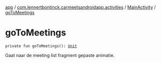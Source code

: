 [app](../../index.md) / [com.lennertbontinck.carmeetsandroidapp.activities](../index.md) / [MainActivity](index.md) / [goToMeetings](./go-to-meetings.md)

# goToMeetings

`private fun goToMeetings(): `[`Unit`](https://kotlinlang.org/api/latest/jvm/stdlib/kotlin/-unit/index.html)

Gaat naar de meeting list fragment gepaste animatie.

